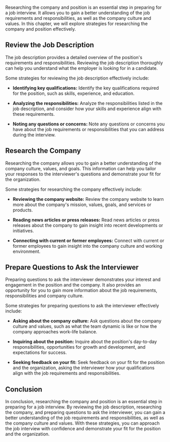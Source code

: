 
Researching the company and position is an essential step in preparing for a job interview. It allows you to gain a better understanding of the job requirements and responsibilities, as well as the company culture and values. In this chapter, we will explore strategies for researching the company and position effectively.

Review the Job Description
--------------------------

The job description provides a detailed overview of the position's requirements and responsibilities. Reviewing the job description thoroughly can help you understand what the employer is looking for in a candidate.

Some strategies for reviewing the job description effectively include:

* **Identifying key qualifications:** Identify the key qualifications required for the position, such as skills, experience, and education.

* **Analyzing the responsibilities:** Analyze the responsibilities listed in the job description, and consider how your skills and experience align with these requirements.

* **Noting any questions or concerns:** Note any questions or concerns you have about the job requirements or responsibilities that you can address during the interview.

Research the Company
--------------------

Researching the company allows you to gain a better understanding of the company culture, values, and goals. This information can help you tailor your responses to the interviewer's questions and demonstrate your fit for the organization.

Some strategies for researching the company effectively include:

* **Reviewing the company website:** Review the company website to learn more about the company's mission, values, goals, and services or products.

* **Reading news articles or press releases:** Read news articles or press releases about the company to gain insight into recent developments or initiatives.

* **Connecting with current or former employees:** Connect with current or former employees to gain insight into the company culture and working environment.

Prepare Questions to Ask the Interviewer
----------------------------------------

Preparing questions to ask the interviewer demonstrates your interest and engagement in the position and the company. It also provides an opportunity for you to gain more information about the job requirements, responsibilities and company culture.

Some strategies for preparing questions to ask the interviewer effectively include:

* **Asking about the company culture:** Ask questions about the company culture and values, such as what the team dynamic is like or how the company approaches work-life balance.

* **Inquiring about the position:** Inquire about the position's day-to-day responsibilities, opportunities for growth and development, and expectations for success.

* **Seeking feedback on your fit:** Seek feedback on your fit for the position and the organization, asking the interviewer how your qualifications align with the job requirements and responsibilities.

Conclusion
----------

In conclusion, researching the company and position is an essential step in preparing for a job interview. By reviewing the job description, researching the company, and preparing questions to ask the interviewer, you can gain a better understanding of the job requirements and responsibilities, as well as the company culture and values. With these strategies, you can approach the job interview with confidence and demonstrate your fit for the position and the organization.
